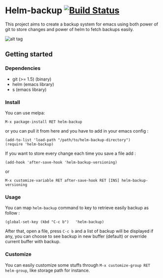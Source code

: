 # Helm-backup [![Build Status](https://travis-ci.org/antham/helm-backup.png?branch=master)](https://travis-ci.org/antham/helm-backup)

This project aims to create a backup system for emacs using both power of git to store changes and power of helm to fetch backups easily.

![alt tag](http://antham.github.io/helm-backup/pictures/screenshot.png)

## Getting started

### Dependencies

* git (>= 1.5) (binary)
* helm (emacs library)
* s (emacs library)

### Install

You can use melpa:

    M-x package-install RET helm-backup

or you can pull it from here and you have to add in your emacs config :

```elisp
(add-to-list 'load-path "/path/to/helm-backup-directory")
(require 'helm-backup)
```

If you want to store every change each time you save a file add : 

```elisp
(add-hook 'after-save-hook 'helm-backup-versioning)
```

or 

    M-x customize-variable RET after-save-hook RET [INS] helm-backup-versioning

### Usage

You can map `helm-backup` command to key to retrieve easily backup as follow :

```elisp
(global-set-key (kbd "C-c b")   'helm-backup)
```

After that, open a file, press `C-c b` and a list of backup will be displayed if any, you can choose to see backup in new buffer (default) or override current buffer with backup.

### Customize

You can easily customize some stuffs through `M-x customize-group RET helm-group`, like storage path for instance.
